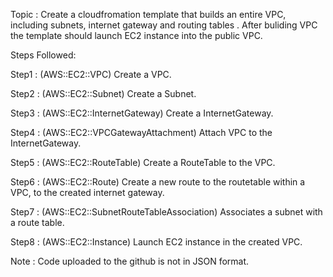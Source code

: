 Topic : Create a cloudfromation template that builds an entire VPC, including subnets, internet gateway and routing tables .
	After buliding VPC the template should launch EC2 instance into the public VPC.


Steps Followed:

Step1 : (AWS::EC2::VPC) Create a VPC.

Step2 : (AWS::EC2::Subnet) Create a Subnet.

Step3 : (AWS::EC2::InternetGateway) Create a InternetGateway.

Step4 : (AWS::EC2::VPCGatewayAttachment) Attach VPC to the InternetGateway.

Step5 : (AWS::EC2::RouteTable) Create a RouteTable to the VPC.

Step6 : (AWS::EC2::Route) Create a new route to the routetable within a VPC, to the created internet gateway.  

Step7 : (AWS::EC2::SubnetRouteTableAssociation) Associates a subnet with a route table.

Step8 : (AWS::EC2::Instance) Launch EC2 instance in the created VPC.
			
			
Note : Code uploaded to the github is not in JSON format.
